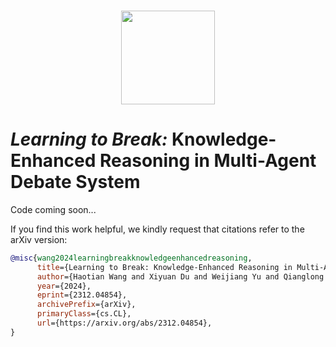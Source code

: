 <p align="center">
    <br>
    <img src="https://github.com/FutureForMe/MADRA/blob/356ce8d0913f904d54491c48c95c7b6aecee7881/pics/Apollo's_Oracle.jpg" width="150"/>
    <br>
</p>

# _Learning to Break:_ Knowledge-Enhanced Reasoning in Multi-Agent Debate System


Code coming soon...

If you find this work helpful, we kindly request that citations refer to the arXiv version:
```bibtex
@misc{wang2024learningbreakknowledgeenhancedreasoning,
      title={Learning to Break: Knowledge-Enhanced Reasoning in Multi-Agent Debate System}, 
      author={Haotian Wang and Xiyuan Du and Weijiang Yu and Qianglong Chen and Kun Zhu and Zheng Chu and Lian Yan and Yi Guan},
      year={2024},
      eprint={2312.04854},
      archivePrefix={arXiv},
      primaryClass={cs.CL},
      url={https://arxiv.org/abs/2312.04854}, 
}
 ```
